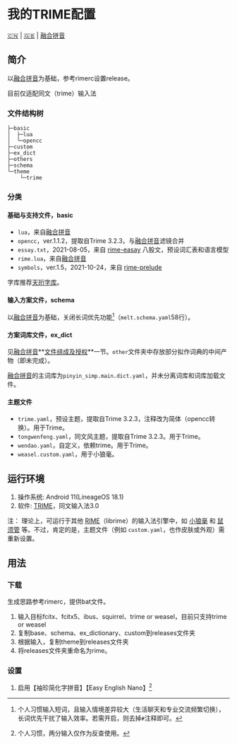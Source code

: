 # 我的TRIME配置

[:cn:](README.md) | [:gb:](README_en.md) | [融合拼音](Original_README.md)

## 简介

以[融合拼音](https://github.com/tumuyan/rime-melt)为基础，参考rimerc设置release。

目前仅适配同文（trime）输入法

### 文件结构树

```
├─basic
│  ├─lua
│  └─opencc
├─custom
├─ex_dict
├─others
├─schema
└─theme
    └─trime
```

### 分类

#### 基础与支持文件，basic

- `lua`，来自[融合拼音](https://github.com/tumuyan/rime-melt)
- `opencc`，ver.1.1.2，提取自Trime 3.2.3，与[融合拼音](https://github.com/tumuyan/rime-melt)滤镜合并
- `essay.txt`，2021-08-05，来自 [rime-easay](https://github.com/rime/rime-essay) 八股文，预设词汇表和语言模型
- `rime.lua`，来自[融合拼音](https://github.com/tumuyan/rime-melt)
- `symbols`，ver.1.5，2021-10-24，来自 [rime-prelude](https://github.com/rime/rime-prelude)

字库推荐[天珩字库](http://cheonhyeong.com/Simplified/download.html)。

#### 输入方案文件，schema

以[融合拼音](https://github.com/tumuyan/rime-melt)为基础，关闭长词优先功能[^1]（`melt.schema.yaml`58行）。

[^1]: 个人习惯输入短词，且输入情境差异较大（生活聊天和专业交流频繁切换），长词优先干扰了输入效率。若需开启，则去掉`#`注释即可。

#### 方案词库文件，ex_dict

见[融合拼音](Original_README.md)**[文件组成及授权](https://github.com/tumuyan/rime-melt#文件组成及授权)**一节。`other`文件夹中存放部分拟作词典的中间产物（即未完成）。

[融合拼音](https://github.com/tumuyan/rime-melt)的主词库为`pinyin_simp.main.dict.yaml`，并未分离词库和词库加载文件。

#### 主题文件

- `trime.yaml`，预设主题，提取自Trime 3.2.3，注释改为简体（opencc转换）。用于Trime。
- `tongwenfeng.yaml`，同文风主题，提取自Trime 3.2.3。用于Trime。
- `wendao.yaml`，自定义，依赖trime。用于Trime。
- `weasel.custom.yaml`，用于小狼毫。

## 运行环境

1. 操作系统: Android 11(LineageOS 18.1)
2. 软件: [TRIME](https://github.com/osfans/trime)，同文输入法3.0

注： 理论上，可运行于其他 [RIME](https://rime.im)（librime）的输入法引擎中，如 [小狼毫](https://github.com/rime/weasel) 和 [鼠须管](https://github.com/rime/squirrel) 等。不过，肯定的是，主题文件（例如 `custom.yaml`，也作皮肤或外观）需重新设置。

## 用法

### 下载

生成思路参考rimerc，提供bat文件。

1. 输入目标fcitx、fcitx5、ibus、squirrel、trime or weasel，目前只支持trime or weasel
2. 复制base、schema、ex_dictionary、custom到releases文件夹
4. 根据输入，复制theme到releases文件夹
4. 将releases文件夹重命名为rime。

### 设置

1. 启用【袖珍简化字拼音】【Easy English Nano】[^2]

[^2]: 个人习惯，两分输入仅作为反查使用。
